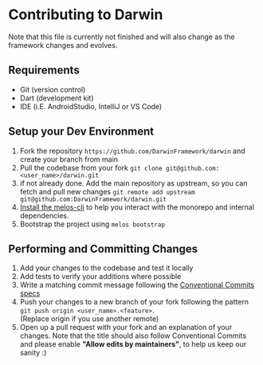 # Contributing to Darwin
Note that this file is currently not finished and will also change as the
framework changes and evolves. 

## Requirements
- Git (version control)
- Dart (development kit)
- IDE (i.E. AndroidStudio, IntelliJ or VS Code)

## Setup your Dev Environment
1. Fork the repository `https://github.com/DarwinFramework/darwin` and create
your branch from main
2. Pull the codebase from your fork
`git clone git@github.com:<user_name>/darwin.git`
3. if not already done. Add the main repository as upstream, so you can fetch
   and pull new changes
`git remote add upstream git@github.com:DarwinFramework/darwin.git`
4. [Install the melos-cli](https://melos.invertase.dev/getting-started) to help
   you interact with the monorepo and internal dependencies.
5. Bootstrap the project using `melos bootstrap`

## Performing and Committing Changes
1. Add your changes to the codebase and test it locally
2. Add tests to verify your additions where possible
3. Write a matching commit message following the
[Conventional Commits specs](https://www.conventionalcommits.org/en/v1.0.0/)
4. Push your changes to a new branch of your fork following the pattern
`git push origin <user_name>.<feature>`.  
(Replace origin if you use another remote)
5. Open up a pull request with your fork and an explanation of your changes.
Note that the title should also follow Conventional Commits and please enable
**"Allow edits by maintainers"**, to help us keep our sanity :)